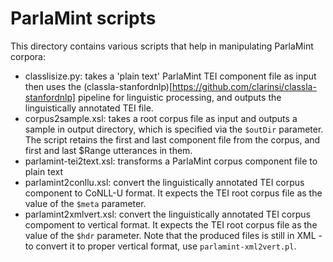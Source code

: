 # ParlaMint scripts

This directory contains various scripts that help in manipulating ParlaMint corpora:

* classlisize.py: takes a 'plain text' ParlaMint TEI component file as input then uses
  the (classla-stanfordnlp)[https://github.com/clarinsi/classla-stanfordnlp] pipeline for
  linguistic processing, and outputs the linguistically annotated TEI file.
* corpus2sample.xsl: takes a root corpus file as input and outputs a sample in output 
  directory, which is specified via the `$outDir` parameter. The script retains the
  first and last component file from the corpus, and first and last $Range utterances in them.
* parlamint-tei2text.xsl: transforms a ParlaMint corpus component file to plain text
* parlamint2conllu.xsl: convert the linguistically annotated TEI corpus component to CoNLL-U
  format. It expects the TEI root corpus file as the value of the `$meta` parameter.
* parlamint2xmlvert.xsl: convert the linguistically annotated TEI corpus compoment to
  vertical format. It expects the TEI root corpus file as the value of the `$hdr`
  parameter. Note that the produced files is still in XML - to convert it to proper
  vertical format, use `parlamint-xml2vert.pl`.
